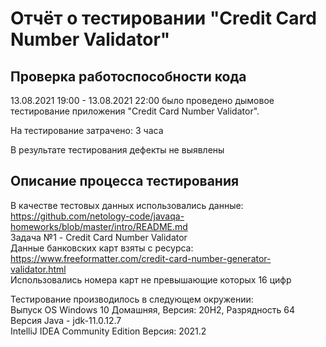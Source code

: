 # Отчёт о тестировании "Credit Card Number Validator"

## Проверка работоспособности кода 

13.08.2021 19:00 - 13.08.2021 22:00 было проведено дымовое тестирование приложения "Credit Card Number Validator".

На тестирование затрачено: 3 часа

В результате тестирования дефекты не выявлены 

## Описание процесса тестирования


В качестве тестовых данных использовались данные:  
https://github.com/netology-code/javaqa-homeworks/blob/master/intro/README.md  
Задача №1 - Credit Card Number Validator  
Данные банковских карт взяты с ресурса:  
https://www.freeformatter.com/credit-card-number-generator-validator.html  
Использовались номера карт не превышающие которых 16 цифр  

Тестирование производилось в следующем окружении:  
Выпуск OS Windows 10 Домашняя, Версия: 20H2, Разрядность 64  
Версия Java - jdk-11.0.12.7  
IntelliJ IDEA Community Edition Версия: 2021.2  
